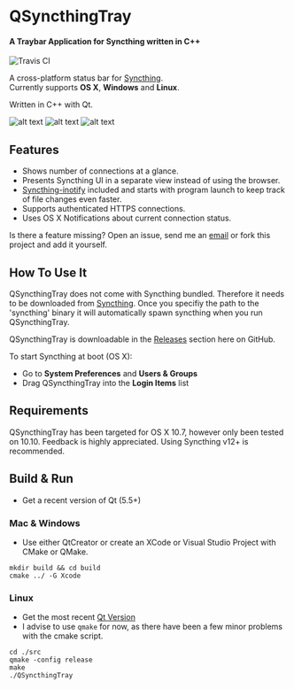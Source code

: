 QSyncthingTray
=============
#### A Traybar Application for Syncthing written in C++ 

![Travis CI](https://travis-ci.org/sieren/QSyncthingTray.svg?branch=master "Travis CI
Status")


A cross-platform status bar for [Syncthing](http://syncthing.net/).  
Currently supports **OS X**, **Windows** and **Linux**.

Written in C++ with Qt.

![alt text](https://raw.githubusercontent.com/sieren/QSyncthingTray/master/media/qsyncthingtray.png "Mac OSX ")
![alt text](https://raw.githubusercontent.com/sieren/QSyncthingTray/master/media/qsyncthingtraywin.png "Windows")
![alt text](https://raw.githubusercontent.com/sieren/QSyncthingTray/master/media/qsyncthingubuntu.png "Windows")

## Features

+ Shows number of connections at a glance.
+ Presents Syncthing UI in a separate view instead of using the browser.
+ [Syncthing-inotify](https://github.com/syncthing/syncthing-inotify) included and starts with program launch to keep track of file changes even faster.
+ Supports authenticated HTTPS connections.
+ Uses OS X Notifications about current connection status.

Is there a feature missing? Open an issue, send me an [email](mailto:info@s-r-n.de) or fork this project and add it yourself.


## How To Use It
QSyncthingTray does not come with Syncthing bundled. Therefore it needs to be downloaded from [Syncthing](http://syncthing.net/).
Once you specifiy the path to the 'syncthing' binary it will automatically spawn syncthing when you run QSyncthingTray.

QSyncthingTray is downloadable in the [Releases](https://github.com/sieren/QSyncthingTray/releases) section here on GitHub.

To start Syncthing at boot (OS X):

+ Go to **System Preferences** and **Users & Groups**
+ Drag QSyncthingTray into the **Login Items** list

## Requirements
QSyncthingTray has been targeted for OS X 10.7, however only been tested on 10.10. Feedback is highly appreciated.
Using Syncthing v12+ is recommended.

## Build & Run
+ Get a recent version of Qt (5.5+)  

### Mac & Windows
+ Use either QtCreator or create an XCode or Visual Studio Project with CMake or QMake.  
```
mkdir build && cd build  
cmake ../ -G Xcode
```

### Linux
+ Get the most recent [Qt Version](http://www.qt.io/download/)
+ I advise to use `qmake` for now, as there have been a few minor problems with the cmake script.  
```
cd ./src  
qmake -config release  
make  
./QSyncthingTray
```